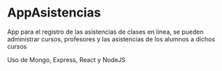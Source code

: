 # AppAsistencias
App para el registro de las asistencias de clases en linea, 
se pueden administrar cursos, profesores y las asistencias de los alumnos a dichos cursos

Uso de Mongo, Express, React y NodeJS
